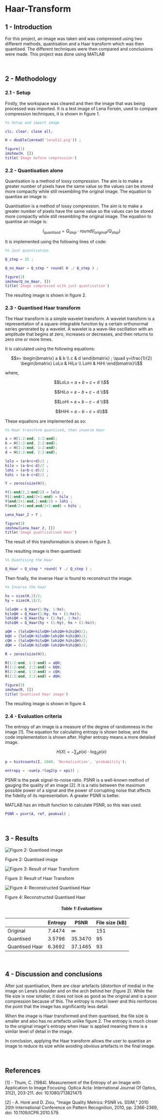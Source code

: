 # Haar-Transform

## 1 - Introduction
For this project, an image was taken and was compressed using two different methods, quantisation and a Haar transform which was then quantised. The different techniques were then compared and conclusions were made. This project was done using MATLAB

$~~~~~~~~~~~$

## 2 - Methodology
### 2.1 - Setup
Firstly, the workspace was cleared and then the image that was being processed was imported. It is a test image of Lena Forsén, used to compare compression techniques, it is shown in figure 1.

```matlab
%% Setup and import image

clc; clear; close all;

H = double(imread('lena512.png')) ;

figure(1)
imshow(H, [])
title('Image before compression')
```

### 2.2 - Quantisation alone

Quantisation is a method of lossy compression. The aim is to make a greater number of pixels have the same value so the values can be stored more compactly while still resembling the original image. The equation to quantise an image is:

Quantisation is a method of lossy compression. The aim is to make a greater number of pixels have the same value so the values can be stored more compactly while still resembling the original image. The equation to quantise an image is:

$$
I_{quantised}=Q_{step} \cdot round(I_{original} / Q_{step})
$$

It is implemented using the following lines of code:

```Matlab
%% Just quantisation

Q_step = 15 ;

Q_no_Haar = Q_step * round( H ./ Q_step ) ;

figure(2)
imshow(Q_no_Haar, [])
title('Image compressed with just quantisation')
```

The resulting image is shown in figure 2.

### 2.3 - Quantised Haar transform

The Haar transform is a simple wavelet transform. A wavelet transform is a representation of a square-integrable function by a certain orthonormal series generated by a wavelet. A wavelet is a wave-like oscillation with an amplitude that begins at zero, increases or decreases, and then returns to zero one or more times.

It is calculated using the following equations:

```math
x=
\begin{bmatrix}
a & b \\
c & d
\end{bmatrix}
; \quad

y=\frac{1}{2}
\begin{bmatrix}
LoLo & HiLo \\
LoHi & HiHi
\end{bmatrix}\\
```

where,

```math
LoLo = 𝑎 + 𝑏 + 𝑐 + d \\
```
```math
HiLo = 𝑎 − 𝑏 + 𝑐 − d \\
```
```math
LoHi = 𝑎 + 𝑏 − 𝑐 − d \\
```
```math
HiHi = 𝑎 − 𝑏 − 𝑐 + d\\
```

These equations are implemented as so:

```matlab
%% Haar transform quantised, then inverse Haar

a = H(1:2:end, 1:2:end);
b = H(1:2:end, 2:2:end);
c = H(2:2:end, 1:2:end);
d = H(2:2:end, 2:2:end);

lolo = (a+b+c+d)/2 ;
hilo = (a-b+c-d)/2 ;
lohi = (a+b-c-d)/2 ;
hihi = (a-b-c+d)/2 ;

Y = zeros(size(H));

Y(1:end/2,1:end/2) = lolo ;
Y(1:end/2,end/2+1:end) = hilo ;
Y(end/2+1:end,1:end/2) = lohi ;
Y(end/2+1:end,end/2+1:end) = hihi ;

Lena_haar_2 = Y ;

figure(3)
imshow(Lena_haar_2, [])
title('Image quantisatised Haar')
```

The result of this transformation is shown in figure 3.

The resulting image is then quantised:

```matlab
%% Quantising the Haar

Q_Haar = Q_step * round( Y ./ Q_step ) ;
```

Then finally, the inverse Haar is found to reconstruct the image:

```matlab
%% Inverse the haar

hx = size(H,2)/2;
hy = size(H,1)/2;

loloQH = Q_Haar(1:hy, 1:hx);
hiloQH = Q_Haar(1:hy, hx + (1:hx));
lohiQH = Q_Haar(hy + (1:hy), 1:hx);
hihiQH = Q_Haar(hy + (1:hy), hx + (1:hx));

aQH = (loloQH+hiloQH+lohiQH+hihiQH)/2;
bQH = (loloQH-hiloQH+lohiQH-hihiQH)/2;
cQH = (loloQH+hiloQH-lohiQH-hihiQH)/2;
dQH = (loloQH-hiloQH-lohiQH+hihiQH)/2;

R = zeros(size(H));

R(1:2:end, 1:2:end) = aQH;
R(1:2:end, 2:2:end) = bQH;
R(2:2:end, 1:2:end) = cQH;
R(2:2:end, 2:2:end) = dQH;

figure(5)
imshow(R, [])
title('Quantised Haar image')
```

The resulting image is shown in figure 4.

### 2.4 - Evaluation criteria

The entropy of an image is a measure of the degree of randomness in the image [1]. The equation for calculating entropy is shown below, and the code implementation is shown after. Higher entropy means a more detailed image.

$$
H(X)=-\sum_{x}p(x)\cdot \log_{2}p(x)
$$

```matlab
p = histcounts(I, 2048, 'Normalization', 'probability');

entropy = -sum(p.*log2(p + eps)) ;
```

PSNR is the peak signal-to-noise ratio. PSNR is a well-known method of gauging the quality of an image [2]. It is a ratio between the maximum possible power of a signal and the power of corrupting noise that affects the fidelity of its representation. A greater PSNR is better. 

MATLAB has an inbuilt function to calculate PSNR, so this was used.

```matlab
PSNR = psnr(A, ref, peakval) ;
```

$~~~~~~~~~~~$


## 3 - Results

![Figure 2: Quantised image](https://s3-us-west-2.amazonaws.com/secure.notion-static.com/7ad10e52-1354-4167-9a49-4cb675043532/Untitled.png)

Figure 2: Quantised image

![Figure 3: Result of Haar Transform](https://s3-us-west-2.amazonaws.com/secure.notion-static.com/757c614f-bba5-4052-8eb2-d5720da16c87/Untitled.png)

Figure 3: Result of Haar Transform

![Figure 4: Reconstructed Quantised Haar](https://s3-us-west-2.amazonaws.com/secure.notion-static.com/4ef0f2d6-629e-4911-8766-d7356c96640c/Untitled.png)

Figure 4: Reconstructed Quantised Haar


<h5 align="center">Table 1: Evaluations</h5>

<center>

|  | Entropy | PSNR | File size (kB) |
| --- | --- | --- | --- |
| Original | 7.4474 | ∞ | 151 |
| Quantised | 3.5798 | 35.3470 | 95 |
| Quantised Haar | 6.3692 | 37.1465 | 93 |

</center>



$~~~~~~~~~~~$


## 4 - Discussion and conclusions

After just quantisation, there are clear artefacts (distortion of media) in the image on Lena’s shoulder and on the arch behind her (figure 2). While the file size is now smaller, it does not look as good as the original and is a poor compression because of this. The entropy is much lower and this reinforces the point that the image has significantly less detail.

When the image is Haar transformed and then quantised, the file size is smaller and also has no artefacts unlike figure 2. The entropy is much closer to the original image's entropy when Haar is applied meaning there is a similar level of detail in the image.

In conclusion, applying the Haar transform allows the user to quantise an image to reduce its size while avoiding obvious artefacts in the final image. 


$~~~~~~~~~~~$


## References

[1] - Thum, C. (1984). Measurement of the Entropy of an Image with Application to Image
Focusing. Optica Acta: International Journal Of Optics, 31(2), 203-211. doi:
10.1080/713821475

[2] - A. Horé and D. Ziou, "Image Quality Metrics: PSNR vs. SSIM," 2010 20th International
Conference on Pattern Recognition, 2010, pp. 2366-2369, doi: 10.1109/ICPR.2010.579.
